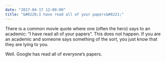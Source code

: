 ```yaml
---
date: "2017-04-17 12:00:00"
title: "&#8220;I have read all of your papers&#8221;"
---
```




There is a common movie quote where one (often the hero) says to an academic: &ldquo;I have read all of your papers&rdquo;.
This does not happen. If you are an academic and someone says something of the sort, you just know that they are lying to you.

Well. Google has read all of everyone&rsquo;s papers.

